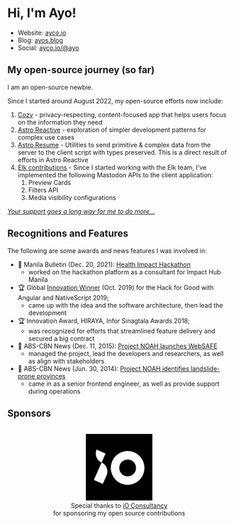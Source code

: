 # Hi, I'm Ayo!

- Website: [ayco.io](https://ayco.io)
- Blog: [ayos.blog](https://ayos.blog)
- Social: [ayco.io/@ayo](https://ayco.io/@ayo)

## My open-source journey (so far)

I am an open-source newbie.

Since I started around August 2022, my open-source efforts now include:
1. [Cozy](https://github.com/ayoayco/cozy) - privacy-respecting, content-focused app that helps users focus on the information they need
1. [Astro Reactive](https://github.com/astro-reactive/astro-reactive) - exploration of simpler development patterns for complex use cases
1. [Astro Resume](https://www.npmjs.com/package/@ayco/astro-resume) - Utilities to send primitive & complex data from the server to the client script with types preserved. This is a direct result of efforts in Astro Reactive
1. [Elk contributions](https://elk.zone) - Since I started working with the Elk team, I've implemented the following Mastodon APIs to the client application:
    1. Preview Cards
    1. Filters API
    1. Media visibility configurations

[*Your support goes a long way for me to do more...*](https://github.com/sponsors/ayoayco)

## Recognitions and Features
The following are some awards and news features I was involved in:
- 📰 Manila Bulletin (Dec. 20, 2021): [Health Impact Hackathon](https://mb.com.ph/2021/10/20/health-impact-hackathon-deep-dives-into-how-to-deliver-crucial-health-information-to-internet-challenged-communities/)
  - worked on the hackathon platform as a consultant for Impact Hub Manila 
- 🏆 Global [Innovation Winner](https://blog.angular.io/hack-for-good-6b500f1946a3#36f0) (Oct. 2019) for the Hack for Good with Angular and NativeScript 2019;
  - came up with the idea and the software architecture, then lead the development
- 🏆 Innovation Award, HIRAYA, Infor Sinagtala Awards 2018;
  - was recognized for efforts that streamlined feature delivery and secured a big contract
- 📰 ABS-CBN News (Dec. 11, 2015): [Project NOAH launches WebSAFE](https://news.abs-cbn.com/nation/12/11/15/project-noah-launches-websafe)
  - managed the project, lead the developers and researchers, as well as align with stakeholders
- 📰 ABS-CBN News (Jun. 30, 2014): [Project NOAH identifies landslide-prone provinces](https://www.youtube.com/watch?v=LKrV6vtGZEA&ab_channel=ABS-CBNNews)
  - came in as a senior frontend engineer, as well as provide support during operations

## Sponsors
<p align="center">
    <br />
    <a href="https://iodigital.com"><img src="./assets/logos/iO.jpeg" alt="iO Consultancy Logo" width="150" /></a>
    <br />
    Special thanks to <a href="https://iodigital.com">iO Consultancy</a><br />for sponsoring my open source contributions
</p>



<!--

## Where to find me

- Web: [ayo.ayco.io](https://ayo.ayco.io)
- Email: <a href="mailto:ayo@ayco.io">ayo@ayco.io</a>
- Fediverse: [@ayo@ayco.io](https://ayco.io/@ayo)
- LinkedIn: [ayco.io/linkedin](https://ayco.io/linkedin)

| <a href="https://github.com/ayoayco/"><img align="center" src="https://github-readme-stats.vercel.app/api?username=ayoayco&show_icons=true&include_all_commits=true&theme=buefy&hide_border=true" alt="Ayo Ayco's github stats" /></a> | <a href="https://github.com/ayoayco"><img align="center" src="https://github-readme-stats.vercel.app/api/top-langs/?username=ayoayco&layout=compact&theme=buefy&hide_border=true" /></a> |
| ------------- | ------------- |

>  He has contributed software development expertise to UPLB, DOST, Infor, and various government-funded projects such as University of the Philippines’ National Operational Assessment of Hazards and Ateneo’s Cloud-Based Intelligent Total Analysis System.
>
> He is a passionate learner and is quite fond of explaining how things work.
> 
> Now he works on ERP software created for the Cloud.

[![COVER](assets/cover-with-action.png)](https://ayco.io)
-->
